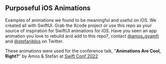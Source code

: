 ## Purposeful iOS Animations

Examples of animations we found to be meaningful and useful on iOS. We created all with SwiftUI. Grab the Xcode project or use this repo as your source of inspiration for SwiftUI animations for iOS. Have you seen an app animation you love to rebuild and add to this repo?, contact [@amos_gyamfi](https://twitter.com/amos_gyamfi) and [@stefanjblos](https://twitter.com/stefanjblos) on Twitter.

These animations were used for the conference talk, "**Animations Are Cool, Right?**" by Amos & Stefan at [Swift Conf 2022](https://swiftconf.com/#/)

